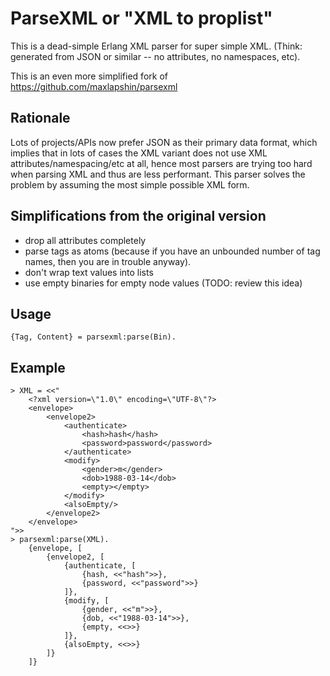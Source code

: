 ParseXML or "XML to proplist"
========

This is a dead-simple Erlang XML parser for super simple XML.
(Think: generated from JSON or similar -- no attributes, no namespaces, etc).

This is an even more simplified fork of https://github.com/maxlapshin/parsexml



Rationale
---------

Lots of projects/APIs now prefer JSON as their primary data format,
which implies that in lots of cases the XML variant does not use XML
attributes/namespacing/etc at all, hence most parsers are trying too
hard when parsing XML and thus are less performant. This parser solves
the problem by assuming the most simple possible XML form.

Simplifications from the original version
-----
* drop all attributes completely
* parse tags as atoms (because if you have an unbounded number of tag names,
  then you are in trouble anyway).
* don't wrap text values into lists
* use empty binaries for empty node values (TODO: review this idea)

Usage
-----

```
{Tag, Content} = parsexml:parse(Bin).
```

Example
-----

    > XML = <<"
        <?xml version=\"1.0\" encoding=\"UTF-8\"?>
        <envelope>
            <envelope2>
                <authenticate>
                    <hash>hash</hash>
                    <password>password</password>
                </authenticate>
                <modify>
                    <gender>m</gender>
                    <dob>1988-03-14</dob>
                    <empty></empty>
                </modify>
                <alsoEmpty/>
            </envelope2>
        </envelope>
    ">>
    > parsexml:parse(XML).
        {envelope, [
            {envelope2, [
                {authenticate, [
                    {hash, <<"hash">>},
                    {password, <<"password">>}
                ]},
                {modify, [
                    {gender, <<"m">>},
                    {dob, <<"1988-03-14">>},
                    {empty, <<>>}
                ]},
                {alsoEmpty, <<>>}
            ]}
        ]}
